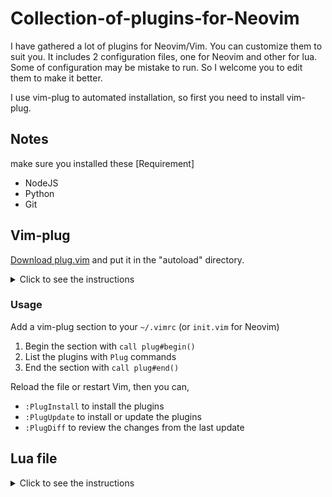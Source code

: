 # Collection-of-plugins-for-Neovim

I have gathered a lot of plugins for Neovim/Vim. You can customize them to suit you. It includes 2 configuration files, one for Neovim and other for lua. Some of configuration may be mistake to run. So I welcome you to edit them to make it better.

I use vim-plug to automated installation, so first you need to install vim-plug.

## Notes

make sure you installed these [Requirement]
- NodeJS
- Python
- Git


## Vim-plug

[Download plug.vim](https://raw.githubusercontent.com/junegunn/vim-plug/master/plug.vim)
and put it in the "autoload" directory.

<details>
<summary>Click to see the instructions</summary>

### Vim

#### Unix

```sh
curl -fLo ~/.vim/autoload/plug.vim --create-dirs \
    https://raw.githubusercontent.com/junegunn/vim-plug/master/plug.vim
```

You can automate the process by putting the command in your Vim configuration
file as suggested [here][auto].

[auto]: https://github.com/junegunn/vim-plug/wiki/tips#automatic-installation


#### Windows (PowerShell)

```powershell
iwr -useb https://raw.githubusercontent.com/junegunn/vim-plug/master/plug.vim |`
    ni $HOME/vimfiles/autoload/plug.vim -Force
```

### Neovim

#### Unix, Linux

```sh
sh -c 'curl -fLo "${XDG_DATA_HOME:-$HOME/.local/share}"/nvim/site/autoload/plug.vim --create-dirs \
       https://github.com/congnghe88/Collection-of-plugins-for-Neovim/blob/main/init.vim'
```

#### Linux (Flatpak)

```sh
curl -fLo ~/.var/app/io.neovim.nvim/data/nvim/site/autoload/plug.vim --create-dirs \
    https://github.com/congnghe88/Collection-of-plugins-for-Neovim/blob/main/init.vim
```

#### Windows (PowerShell)

```powershell
iwr -useb https://github.com/congnghe88/Collection-of-plugins-for-Neovim/blob/main/init.vim |`
    ni "$(@($env:XDG_DATA_HOME, $env:LOCALAPPDATA)[$null -eq $env:XDG_DATA_HOME])/nvim-data/site/autoload/plug.vim" -Force
```

it looks like this:

```
~/AppData/Local/nvim-data
│
├── site
│   │
│   ├── autoload
│   │   │
│   │   └── plug.vim   
│   │
│   └── ...
│            
└── ...

```
</details>

### Usage

Add a vim-plug section to your `~/.vimrc` (or `init.vim` for Neovim)

1. Begin the section with `call plug#begin()`
1. List the plugins with `Plug` commands
1. End the section with `call plug#end()`



Reload the file or restart Vim, then you can,

* `:PlugInstall` to install the plugins
* `:PlugUpdate` to install or update the plugins
* `:PlugDiff` to review the changes from the last update


## Lua file

<details>
<summary>Click to see the instructions</summary>

### Neovim

#### Unix, Linux

```sh
sh -c 'curl -fLo "${XDG_DATA_HOME:-$HOME/.config}"/nvim \
       https://github.com/congnghe88/Collection-of-plugins-for-Neovim/tree/main/init.lua'
```

#### Linux (Flatpak)

```sh
curl -fLo ~/.var/app/io.neovim.nvim/data/nvim \
    https://github.com/congnghe88/Collection-of-plugins-for-Neovim/blob/main/init.lua'
```

#### Windows (PowerShell)

```powershell
iwr -useb https://github.com/congnghe88/Collection-of-plugins-for-Neovim/blob/main/init.lua |`
    ni "$(@($env:XDG_DATA_HOME, $env:.config)[$null -eq $env:XDG_DATA_HOME])/nvim/init.lua" -Force
```

it looks like this:
```
~/.config/nvim
|
├── lua
|   |
│   ├── config
|   |   |
│   │   ├── autocmds.lua
│   │   ├── keymaps.lua
│   │   ├── lazy.lua
│   │   └── options.lua
|   |
│   └── plugins
|       |
│       ├── spec1.lua
│       ├── **
│       └── spec2.lua
|
└── init.lua

```

</details>


